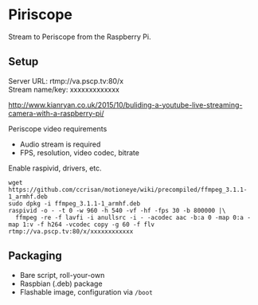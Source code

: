 # Piriscope

Stream to Periscope from the Raspberry Pi.

## Setup

Server URL: rtmp://va.pscp.tv:80/x  
Stream name/key: xxxxxxxxxxxxx

http://www.kianryan.co.uk/2015/10/buliding-a-youtube-live-streaming-camera-with-a-raspberry-pi/

Periscope video requirements
  - Audio stream is required
  - FPS, resolution, video codec, bitrate

Enable raspivid, drivers, etc.

```
wget https://github.com/ccrisan/motioneye/wiki/precompiled/ffmpeg_3.1.1-1_armhf.deb
sudo dpkg -i ffmpeg_3.1.1-1_armhf.deb
raspivid -o - -t 0 -w 960 -h 540 -vf -hf -fps 30 -b 800000 |\
  ffmpeg -re -f lavfi -i anullsrc -i - -acodec aac -b:a 0 -map 0:a -map 1:v -f h264 -vcodec copy -g 60 -f flv rtmp://va.pscp.tv:80/x/xxxxxxxxxxxx
```

## Packaging

- Bare script, roll-your-own
- Raspbian (.deb) package
- Flashable image, configuration via `/boot`
